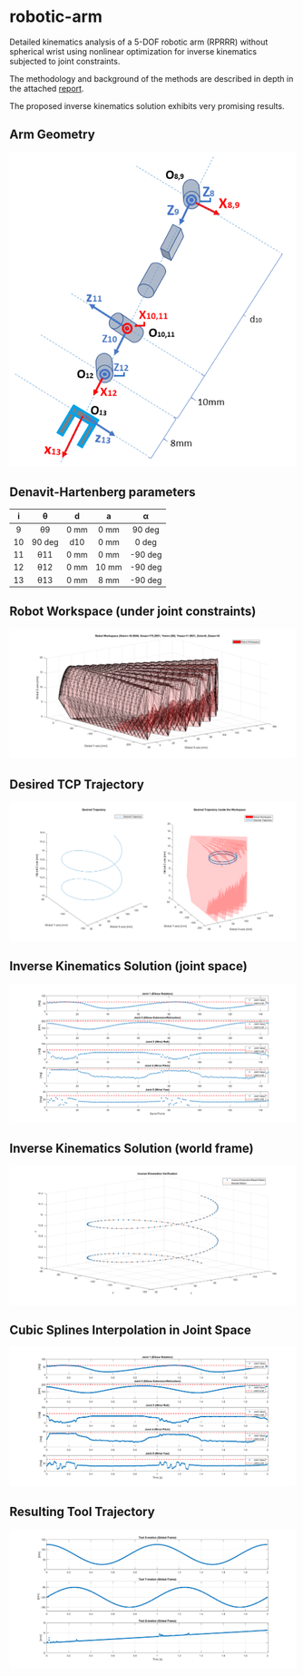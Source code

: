 # robotic-arm
Detailed kinematics analysis of a 5-DOF robotic arm (RPRRR) without spherical wrist using nonlinear optimization for inverse kinematics subjected to joint constraints. 

The methodology and background of the methods are described in depth in the attached [report](https://github.com/pcko1/robotic-arm/blob/master/robot-arm-report.pdf).

The proposed inverse kinematics solution exhibits very promising results.

## Arm Geometry
<p align="center">
  <img src="Figures/DH.PNG" alt="MLP"/>
</p>

## Denavit-Hartenberg parameters

|   i   |   θ    | d   |   a  | α      |
| :---: |:------:|:---:|:----:|:------:|
| 9     | θ9     | 0 mm| 0  mm|  90 deg|
| 10    | 90 deg | d10 | 0  mm|   0 deg|
| 11    | θ11    | 0 mm| 0  mm| -90 deg|
| 12    | θ12    | 0 mm| 10 mm| -90 deg|
| 13    | θ13    | 0 mm| 8  mm| -90 deg|

## Robot Workspace (under joint constraints)
<p align="center">
  <img src="Figures/workspace.png" alt=""/>
</p>

## Desired TCP Trajectory
<p align="center">
  <img src="Figures/spiral_trajectory.png" alt=""/>
</p>

## Inverse Kinematics Solution (joint space)
<p align="center">
  <img src="Figures/inv_kin.png" alt=""/>
</p>

## Inverse Kinematics Solution (world frame)
<p align="center">
  <img src="Figures/solver_accuracy.png" alt=""/>
</p>

## Cubic Splines Interpolation in Joint Space
<p align="center">
  <img src="Figures/cubic_splines.png" alt=""/>
</p>

## Resulting Tool Trajectory
<p align="center">
  <img src="Figures/tool_traj.png" alt=""/>
</p>

